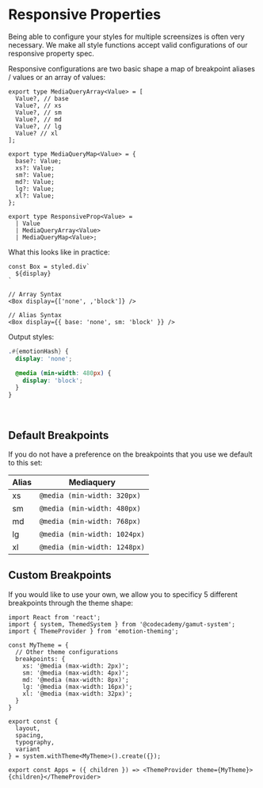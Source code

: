 # Responsive Properties

Being able to configure your styles for multiple screensizes is often very necessary. We make all style functions accept valid configurations of our responsive property spec.

Responsive configurations are two basic shape a map of breakpoint aliases / values or an array of values:

```tsx
export type MediaQueryArray<Value> = [
  Value?, // base
  Value?, // xs
  Value?, // sm
  Value?, // md
  Value?, // lg
  Value? // xl
];

export type MediaQueryMap<Value> = {
  base?: Value;
  xs?: Value;
  sm?: Value;
  md?: Value;
  lg?: Value;
  xl?: Value;
};

export type ResponsiveProp<Value> =
  | Value
  | MediaQueryArray<Value>
  | MediaQueryMap<Value>;
```

What this looks like in practice:

```tsx
const Box = styled.div`
  ${display}
`

// Array Syntax
<Box display={['none', ,'block']} />

// Alias Syntax
<Box display={{ base: 'none', sm: 'block' }} />
```

Output styles:

```scss
.#{emotionHash} {
  display: 'none';

  @media (min-width: 480px) {
    display: 'block';
  }
}
```

<br />

## Default Breakpoints

If you do not have a preference on the breakpoints that you use we default to this set:

| Alias | Mediaquery                   |
| ----- | ---------------------------- |
| xs    | `@media (min-width: 320px)`  |
| sm    | `@media (min-width: 480px)`  |
| md    | `@media (min-width: 768px)`  |
| lg    | `@media (min-width: 1024px)` |
| xl    | `@media (min-width: 1248px)` |

## Custom Breakpoints

If you would like to use your own, we allow you to specificy 5 different breakpoints through the theme shape:

```tsx
import React from 'react';
import { system, ThemedSystem } from '@codecademy/gamut-system';
import { ThemeProvider } from 'emotion-theming';

const MyTheme = {
  // Other theme configurations
  breakpoints: {
    xs: '@media (max-width: 2px)';
    sm: '@media (max-width: 4px)';
    md: '@media (max-width: 8px)';
    lg: '@media (max-width: 16px)';
    xl: '@media (max-width: 32px)';
  }
}

export const {
  layout,
  spacing,
  typography,
  variant
} = system.withTheme<MyTheme>().create({});

export const Apps = ({ children }) => <ThemeProvider theme={MyTheme}>{children}</ThemeProvider>
```
